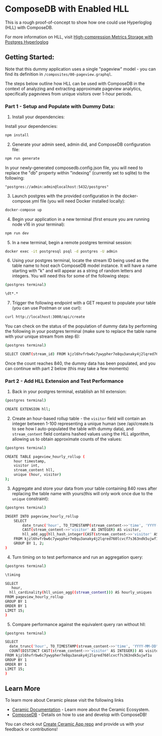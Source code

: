 # ComposeDB with Enabled HLL

This is a rough proof-of-concept to show how one could use Hyperloglog (HLL) with ComposeDB.

For more information on HLL, visit [High-compression Metrics Storage with Postgres Hyperloglog](https://www.crunchydata.com/blog/high-compression-metrics-storage-with-postgres-hyperloglog)

## Getting Started: 

Note that this dummy application uses a single "pageview" model - you can find its definition in `/composites/00-pageview.graphql`.

The steps below outline how HLL can be used with ComposeDB in the context of analyzing and extracting approximate pageview analytics, specifically pageviews from unique visitors over 1-hour periods.

### Part 1 - Setup and Populate with Dummy Data:

1. Install your dependencies:

Install your dependencies:

```bash
npm install
```

2. Generate your admin seed, admin did, and ComposeDB configuration file:

```bash
npm run generate
```

In your newly-generated composedb.config.json file, you will need to replace the "db" property within "indexing" (currently set to sqlite) to the following: 

`"postgres://admin:admin@localhost:5432/postgres"` 

3. Launch postgres with the provided configuration in the docker-compose.yml file (you will need Docker installed locally):

```bash
docker-compose up
```

4. Begin your application in a new terminal (first ensure you are running node v16 in your terminal):

```bash
npm run dev
```

5. In a new terminal, begin a remote postgres terminal session:

```bash
docker exec -it postgresql psql -d postgres -U admin
```

6. Using your postgres terminal, locate the stream ID being used as the table name to host each ComposeDB model instance. It will have a name starting with "k" and will appear as a string of random letters and integers. You will need this for some of the following steps:

```bash
(postgres terminal) 

\dt*.*
```

7. Trigger the following endpoint with a GET request to populate your table (you can use Postman or use curl):

```bash
curl http://localhost:3000/api/create
```

You can check on the status of the population of dummy data by performing the following in your postgres terminal (make sure to replace the table name with your unique stream from step 6):

```bash
(postgres terminal) 

SELECT COUNT(stream_id) FROM kjzl6hvfrbw6c7ywypher7e8qu3anaky4j2lqred760lcvcf7s363ndk5ujwf1u;
```
Once the count reaches 840, the dummy data has been populated, and you can continue with part 2 below (this may take a few moments)

### Part 2 - Add HLL Extension and Test Performance

1. Back in your postgres terminal, establish an hll extension:

```bash
(postgres terminal)

CREATE EXTENSION hll;
```

2. Create an hour-based rollup table - the `visitor` field will contain an integer between 1-100 representing a unique human (see /api/create.ts to see how I auto-populated the table with dummy data), and `stream_content` field contains hashed values using the HLL algorithm, allowing us to obtain approximate counts of the values:

```bash
(postgres terminal) 

CREATE TABLE pageview_hourly_rollup (
    hour timestamp,
    visitor int,
    stream_content hll,
    unique (hour, visitor)
);
```
3. Aggregate and store your data from your table containing 840 rows after replacing the table name with yours(this will only work once due to the `unique` constraint):

```bash
(postgres terminal) 

INSERT INTO pageview_hourly_rollup
    SELECT
        date_trunc('hour', TO_TIMESTAMP(stream_content->>'time', 'YYYY-MM-DD"T"HH24:MI:SS"Z"')::timestamp) AS hour,
        CAST(stream_content->>'visitor' AS INTEGER) AS visitor,
        hll_add_agg(hll_hash_integer(CAST(stream_content->>'visitor' AS INTEGER)))
    FROM kjzl6hvfrbw6c7ywypher7e8qu3anaky4j2lqred760lcvcf7s363ndk5ujwf1u 
    GROUP BY 1, 2;
)
```
4. Turn timing on to test performance and run an aggregation query:

```bash
(postgres terminal) 

\timing

SELECT
   hour,
  hll_cardinality(hll_union_agg((stream_content))) AS hourly_uniques
FROM pageview_hourly_rollup
GROUP BY 1
ORDER BY 1
LIMIT 15;
)
```

5. Compare performance against the equivalent query ran without hll:

```bash
(postgres terminal) 

SELECT
  date_trunc('hour', TO_TIMESTAMP(stream_content->>'time', 'YYYY-MM-DD"T"HH24:MI:SS"Z"')::timestamp) AS hour,
  COUNT(DISTINCT CAST(stream_content->>'visitor' AS INTEGER)) AS visitor
FROM kjzl6hvfrbw6c7ywypher7e8qu3anaky4j2lqred760lcvcf7s363ndk5ujwf1u
GROUP BY 1
ORDER BY 1
LIMIT 15;
)
```

## Learn More

To learn more about Ceramic please visit the following links

- [Ceramic Documentation](https://developers.ceramic.network/learn/welcome/) - Learn more about the Ceramic Ecosystem.
- [ComposeDB](https://composedb.js.org/) - Details on how to use and develop with ComposeDB!

You can check out [Create Ceramic App repo](https://github.com/ceramicstudio/create-ceramic-app) and provide us with your feedback or contributions! 
